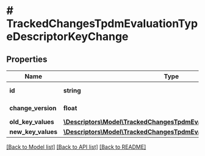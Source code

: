 # # TrackedChangesTpdmEvaluationTypeDescriptorKeyChange

## Properties

Name | Type | Description | Notes
------------ | ------------- | ------------- | -------------
**id** | **string** | Resource identifier | [optional]
**change_version** | **float** | Change version | [optional]
**old_key_values** | [**\Descriptors\Model\TrackedChangesTpdmEvaluationTypeDescriptorKey**](TrackedChangesTpdmEvaluationTypeDescriptorKey.md) |  | [optional]
**new_key_values** | [**\Descriptors\Model\TrackedChangesTpdmEvaluationTypeDescriptorKey**](TrackedChangesTpdmEvaluationTypeDescriptorKey.md) |  | [optional]

[[Back to Model list]](../../README.md#models) [[Back to API list]](../../README.md#endpoints) [[Back to README]](../../README.md)
